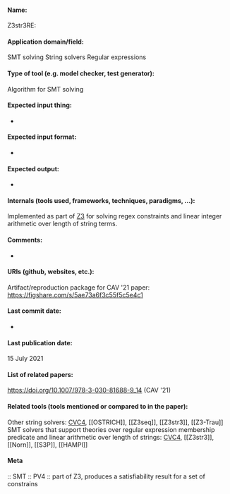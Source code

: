 #### Name:
Z3str3RE: 

#### Application domain/field:
SMT solving
String solvers
Regular expressions

#### Type of tool (e.g. model checker, test generator):
Algorithm for SMT solving

#### Expected input thing:
-

#### Expected input format:
-

#### Expected output:
-

#### Internals (tools used, frameworks, techniques, paradigms, ...):
Implemented as part of [Z3](Solvers/SMT/Z3.md) for solving regex constraints and linear integer arithmetic over length of string terms.

#### Comments:
-

#### URIs (github, websites, etc.):
Artifact/reproduction package for CAV '21 paper: https://figshare.com/s/5ae73a6f3c55f5c5e4c1

#### Last commit date:
-

#### Last publication date:
15 July 2021

#### List of related papers:
https://doi.org/10.1007/978-3-030-81688-9_14 (CAV '21)

#### Related tools (tools mentioned or compared to in the paper):
Other string solvers: [CVC4](Solvers/SMT/CVC4.md), [[OSTRICH]], [[Z3seq]], [[Z3str3]], [[Z3-Trau]]
SMT solvers that support theories over regular expression membership predicate and linear arithmetic over length of strings: [CVC4](Solvers/SMT/CVC4.md), [[Z3str3]], [[Norn]], [[S3P]], [[HAMPI]]

#### Meta
:: SMT
:: PV4 :: part of Z3, produces a satisfiability result for a set of constrains